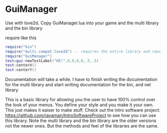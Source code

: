 # GuiManager

Use with love2d. Copy GuiManager.lua into your game and the multi library and the bin library

require like this
```lua
require("bin")
require("multi.compat.love2d") -- requires the entire library and rewrites the love.run function so you don't need worry about any modifications to the love.update and love.draw methods
require("GuiManager")
test=gui:newTextLabel("HI!",0,0,0,0,.5,.5)
test:centerX()
test:centerY()
```

Documentation will take a while. I have to finish writing the documentation for the multi library and start writing documentation for the bin, and net library 

This is a basic library for allowing you the user to have 100% control over the look of your menus. You define your style and you make it your own. This just makes it eaiser to make stuff. Check out the intro software project: https://github.com/rayaman/IntroSoftwareProject to see how you can use this library. Note the multi library and the bin library are the older versions not the newer ones. But the methods and feel of the libraries are the same.
